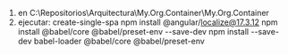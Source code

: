 1. en  C:\Repositorios\Arquitectura\My.Org.Container\My.Org.Container
2. ejecutar: create-single-spa
npm install @angular/localize@17.3.12
npm install @babel/core @babel/preset-env --save-dev
npm install --save-dev babel-loader @babel/core @babel/preset-env
